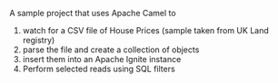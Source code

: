 A sample project that uses Apache Camel to 

1. watch for a CSV file of House Prices (sample taken from UK Land registry)
2. parse the file and create a collection of objects
3. insert them into an Apache Ignite instance
4. Perform selected reads using SQL filters
 
 
